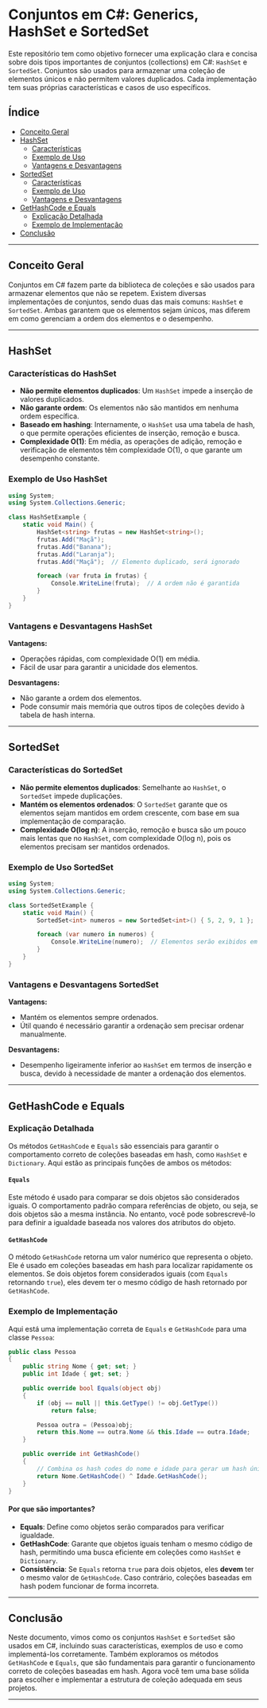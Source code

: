 
# Conjuntos em C#: Generics, HashSet e SortedSet

Este repositório tem como objetivo fornecer uma explicação clara e concisa sobre dois tipos importantes de conjuntos (collections) em C#: `HashSet` e `SortedSet`. Conjuntos são usados para armazenar uma coleção de elementos únicos e não permitem valores duplicados. Cada implementação tem suas próprias características e casos de uso específicos.

## Índice
- [Conceito Geral](#conceito-geral)
- [HashSet](#hashset)
  - [Características](#características-do-hashset)
  - [Exemplo de Uso](#exemplo-de-uso-hashset)
  - [Vantagens e Desvantagens](#vantagens-e-desvantagens-hashset)
- [SortedSet](#sortedset)
  - [Características](#características-do-sortedset)
  - [Exemplo de Uso](#exemplo-de-uso-sortedset)
  - [Vantagens e Desvantagens](#vantagens-e-desvantagens-sortedset)
- [GetHashCode e Equals](#gethashcode-e-equals)
  - [Explicação Detalhada](#explicação-detalhada)
  - [Exemplo de Implementação](#exemplo-de-implementação)
- [Conclusão](#conclusão)

---

## Conceito Geral

Conjuntos em C# fazem parte da biblioteca de coleções e são usados para armazenar elementos que não se repetem. Existem diversas implementações de conjuntos, sendo duas das mais comuns: `HashSet` e `SortedSet`. Ambas garantem que os elementos sejam únicos, mas diferem em como gerenciam a ordem dos elementos e o desempenho.

---

## HashSet

### Características do HashSet

- **Não permite elementos duplicados**: Um `HashSet` impede a inserção de valores duplicados.
- **Não garante ordem**: Os elementos não são mantidos em nenhuma ordem específica.
- **Baseado em hashing**: Internamente, o `HashSet` usa uma tabela de hash, o que permite operações eficientes de inserção, remoção e busca.
- **Complexidade O(1)**: Em média, as operações de adição, remoção e verificação de elementos têm complexidade O(1), o que garante um desempenho constante.

### Exemplo de Uso HashSet

```csharp
using System;
using System.Collections.Generic;

class HashSetExample {
    static void Main() {
        HashSet<string> frutas = new HashSet<string>();
        frutas.Add("Maçã");
        frutas.Add("Banana");
        frutas.Add("Laranja");
        frutas.Add("Maçã");  // Elemento duplicado, será ignorado

        foreach (var fruta in frutas) {
            Console.WriteLine(fruta);  // A ordem não é garantida
        }
    }
}
```

### Vantagens e Desvantagens HashSet

**Vantagens:**
- Operações rápidas, com complexidade O(1) em média.
- Fácil de usar para garantir a unicidade dos elementos.

**Desvantagens:**
- Não garante a ordem dos elementos.
- Pode consumir mais memória que outros tipos de coleções devido à tabela de hash interna.

---

## SortedSet

### Características do SortedSet

- **Não permite elementos duplicados**: Semelhante ao `HashSet`, o `SortedSet` impede duplicações.
- **Mantém os elementos ordenados**: O `SortedSet` garante que os elementos sejam mantidos em ordem crescente, com base em sua implementação de comparação.
- **Complexidade O(log n)**: A inserção, remoção e busca são um pouco mais lentas que no `HashSet`, com complexidade O(log n), pois os elementos precisam ser mantidos ordenados.

### Exemplo de Uso SortedSet

```csharp
using System;
using System.Collections.Generic;

class SortedSetExample {
    static void Main() {
        SortedSet<int> numeros = new SortedSet<int>() { 5, 2, 9, 1 };

        foreach (var numero in numeros) {
            Console.WriteLine(numero);  // Elementos serão exibidos em ordem crescente
        }
    }
}
```

### Vantagens e Desvantagens SortedSet

**Vantagens:**
- Mantém os elementos sempre ordenados.
- Útil quando é necessário garantir a ordenação sem precisar ordenar manualmente.

**Desvantagens:**
- Desempenho ligeiramente inferior ao `HashSet` em termos de inserção e busca, devido à necessidade de manter a ordenação dos elementos.

---

## GetHashCode e Equals

### Explicação Detalhada

Os métodos `GetHashCode` e `Equals` são essenciais para garantir o comportamento correto de coleções baseadas em hash, como `HashSet` e `Dictionary`. Aqui estão as principais funções de ambos os métodos:

#### `Equals`
Este método é usado para comparar se dois objetos são considerados iguais. O comportamento padrão compara referências de objeto, ou seja, se dois objetos são a mesma instância. No entanto, você pode sobrescrevê-lo para definir a igualdade baseada nos valores dos atributos do objeto.

#### `GetHashCode`
O método `GetHashCode` retorna um valor numérico que representa o objeto. Ele é usado em coleções baseadas em hash para localizar rapidamente os elementos. Se dois objetos forem considerados iguais (com `Equals` retornando `true`), eles devem ter o mesmo código de hash retornado por `GetHashCode`.

### Exemplo de Implementação

Aqui está uma implementação correta de `Equals` e `GetHashCode` para uma classe `Pessoa`:

```csharp
public class Pessoa
{
    public string Nome { get; set; }
    public int Idade { get; set; }

    public override bool Equals(object obj)
    {
        if (obj == null || this.GetType() != obj.GetType())
            return false;

        Pessoa outra = (Pessoa)obj;
        return this.Nome == outra.Nome && this.Idade == outra.Idade;
    }

    public override int GetHashCode()
    {
        // Combina os hash codes do nome e idade para gerar um hash único
        return Nome.GetHashCode() ^ Idade.GetHashCode();
    }
}
```

#### Por que são importantes?
- **Equals**: Define como objetos serão comparados para verificar igualdade.
- **GetHashCode**: Garante que objetos iguais tenham o mesmo código de hash, permitindo uma busca eficiente em coleções como `HashSet` e `Dictionary`.
- **Consistência**: Se `Equals` retorna `true` para dois objetos, eles **devem** ter o mesmo valor de `GetHashCode`. Caso contrário, coleções baseadas em hash podem funcionar de forma incorreta.

---

## Conclusão

Neste documento, vimos como os conjuntos `HashSet` e `SortedSet` são usados em C#, incluindo suas características, exemplos de uso e como implementá-los corretamente. Também exploramos os métodos `GetHashCode` e `Equals`, que são fundamentais para garantir o funcionamento correto de coleções baseadas em hash. Agora você tem uma base sólida para escolher e implementar a estrutura de coleção adequada em seus projetos.

---

